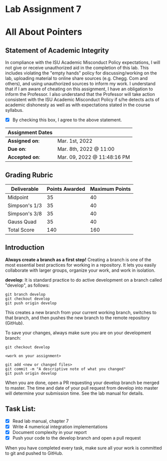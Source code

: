 # Lab Assignment 7
# All About Pointers

## Statement of Academic Integrity

In compliance with the ISU Academic Misconduct Policy expectations, I will not give or receive unauthorized aid in the completion of this lab.  This includes violating the "empty hands" policy for discussing/working on the lab, uploading material to online share sources (e.g. Chegg. Com and others), and using unauthorized sources to inform my work. I understand that if I am aware of cheating on this assignment, I have an obligation to inform the Professor. I also understand that the Professor will take action consistent with the ISU Academic Misconduct Policy if s/he detects acts of academic dishonesty as well as with expectations stated in the course syllabus.

- [x] By checking this box, I agree to the above statement.

| Assignment Dates | |
| --- | --- |
|**Assigned on**: | Mar. 1st, 2022 |
|**Due on**: | Mar. 8th, 2022 @ 11:00 |
|**Accepted on**: | Mar. 09, 2022 @ 11:48:16 PM |


## Grading Rubric

|Deliverable | Points Awarded | Maximum Points |
|---|---|---|
| Midpoint | 35 | 40 |
| Simpson's 1/3 | 35 | 40 |
| Simpson's 3/8 | 35 | 40 |
| Gauss Quad | 35 | 40 |
| Total Score | 140 | 160 |
## Introduction

**Always create a branch as a first step!** Creating a branch is one of the most essential best practices for working in a repository. It lets you easily collaborate with larger groups, organize your work, and work in isolation.

**develop**: It is standard practice to do active development on a branch called "develop", as follows:

    git branch develop
    git checkout develop
    git push origin develop

This creates a new branch from your current working branch, switches to that branch, and then pushes the new branch to the remote repository (GitHub).

To save your changes, always make sure you are on your development branch:

    git checkout develop

    <work on your assignment>

    git add <new or changed files>
    git commit -m "A descriptive note of what you changed"
    git push origin develop

When you are done, open a PR requesting your develop branch be merged to master.
The time and date of your pull request from develop into master will determine your submission time. See the lab manual for details.


## Task List:
- [x] Read lab manual, chapter 7
- [x] Write 4 numerical integration implementations
- [x] Document complexity in your report
- [x] Push your code to the develop branch and open a pull request

When you have completed every task, make sure all your work is committed to git and pushed to GitHub.
